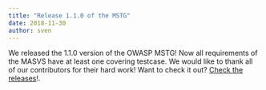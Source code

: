 ```yaml
---
title: "Release 1.1.0 of the MSTG"
date: 2018-11-30
author: sven
---
```


We released the 1.1.0 version of the OWASP MSTG! Now all requirements of the MASVS have at least one covering testcase. We would like to thank all of our contributors for their hard work! Want to check it out? [Check the releases](https://github.com/OWASP/owasp-masvs/releases)!.

<!-- more -->
